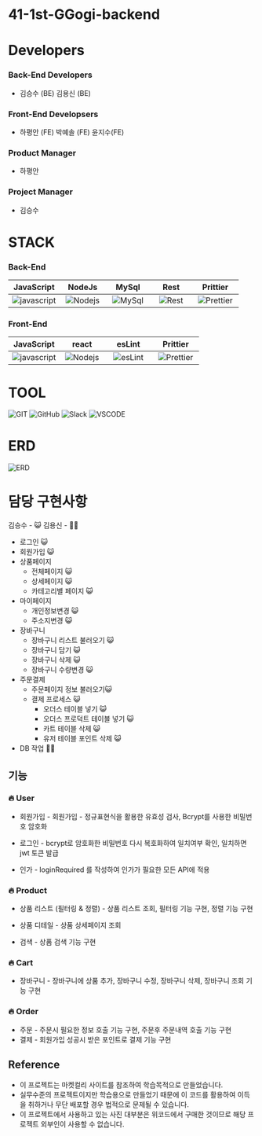 # 41-1st-GGogi-backend

# Developers
### Back-End Developers

 - 김승수 (BE) 김용신 (BE)


### Front-End Developsers
 - 하평안 (FE) 박예솔 (FE)	 윤지수(FE)
 
### Product Manager
 - 하평안 
 
### Project Manager
 - 김승수
		
    
# STACK
### Back-End 
| JavaScript |&nbsp;&nbsp;NodeJs&nbsp;&nbsp;|&nbsp;&nbsp;&nbsp;MySql&nbsp;&nbsp;&nbsp;|&nbsp;&nbsp;&nbsp;&nbsp;Rest&nbsp;&nbsp;&nbsp;&nbsp;|&nbsp;&nbsp;&nbsp;Prittier&nbsp;&nbsp;&nbsp;|
|:----------:|:----------:|:----------:|:----------:|:----------:|
|![javascript](https://camo.githubusercontent.com/d2e764d63294c27eff3598ae3a0df5884b4efcabbdbbd200e51472cddf4a3f03/68747470733a2f2f74656368737461636b2d67656e657261746f722e76657263656c2e6170702f6a732d69636f6e2e737667) |![Nodejs](https://camo.githubusercontent.com/418cbff54fe0ff385225ac464200a519c169c0fd3fb80402a8a9f977efd63c7a/68747470733a2f2f74656368737461636b2d67656e657261746f722e76657263656c2e6170702f6e67696e782d69636f6e2e737667)|![MySql](https://camo.githubusercontent.com/b3578157355b1ac74d38d0f89d1022095ba7f7a988db091cef0fa4a62685e87e/68747470733a2f2f74656368737461636b2d67656e657261746f722e76657263656c2e6170702f6d7973716c2d69636f6e2e737667)|![Rest](https://camo.githubusercontent.com/06ebb2c20cfd35f27db6d25b0a03f5a0d078f63e20c098c6ce461b7bffd18d60/68747470733a2f2f74656368737461636b2d67656e657261746f722e76657263656c2e6170702f726573746170692d69636f6e2e737667)|![Prettier](https://camo.githubusercontent.com/82935f72bd8f7a84991ceeb91cba325f0ae3b00f7fb2af42da60a81d3ff631b4/68747470733a2f2f74656368737461636b2d67656e657261746f722e76657263656c2e6170702f70726574746965722d69636f6e2e737667)|


### Front-End 
| JavaScript |&nbsp;&nbsp;&nbsp;&nbsp;react&nbsp;&nbsp;&nbsp;&nbsp;|&nbsp;&nbsp;&nbsp;&nbsp;esLint&nbsp;&nbsp;&nbsp;&nbsp;|&nbsp;&nbsp;&nbsp;Prittier&nbsp;&nbsp;&nbsp;|
|:----------:|:----------:|:----------:|:----------:|
|![javascript](https://camo.githubusercontent.com/d2e764d63294c27eff3598ae3a0df5884b4efcabbdbbd200e51472cddf4a3f03/68747470733a2f2f74656368737461636b2d67656e657261746f722e76657263656c2e6170702f6a732d69636f6e2e737667) |![Nodejs](https://camo.githubusercontent.com/cbb0ed4ed73eb0bdf880019fe4fd13e0e0b0812435f11ac0d920c8f523a8d8d0/68747470733a2f2f74656368737461636b2d67656e657261746f722e76657263656c2e6170702f72656163742d69636f6e2e737667)|![esLint](https://camo.githubusercontent.com/e7eb6839f0d42fffcd7435133609f4fe6a2cad787439321d809c273d66ac4c77/68747470733a2f2f74656368737461636b2d67656e657261746f722e76657263656c2e6170702f65736c696e742d69636f6e2e737667)|![Prettier](https://camo.githubusercontent.com/82935f72bd8f7a84991ceeb91cba325f0ae3b00f7fb2af42da60a81d3ff631b4/68747470733a2f2f74656368737461636b2d67656e657261746f722e76657263656c2e6170702f70726574746965722d69636f6e2e737667)|

# TOOL
![GIT](https://camo.githubusercontent.com/493683d1e69c600dc04bb375ab588466c554471ea28f7326b390b5103c401058/68747470733a2f2f696d672e736869656c64732e696f2f62616467652f4769742d4630353033323f7374796c653d666c6174266c6f676f3d476974266c6f676f436f6c6f723d7768697465)&nbsp;![GitHub](https://camo.githubusercontent.com/779ecf5e6059fd906fca2099015186945f91679f22da6bf05f37f52e69e86e8a/68747470733a2f2f696d672e736869656c64732e696f2f62616467652f4769744875622d3138313731373f7374796c653d666c6174266c6f676f3d476974487562266c6f676f436f6c6f723d7768697465)&nbsp;![Slack](https://camo.githubusercontent.com/78f1634c5ea1be58f1f7a433c687cda4fdb475542c6958e4984782d50a30b9a1/68747470733a2f2f696d672e736869656c64732e696f2f62616467652f536c61636b2d3441313534423f7374796c653d666c6174266c6f676f3d536c61636b266c6f676f436f6c6f723d7768697465)&nbsp;![VSCODE](https://camo.githubusercontent.com/e41fd8604cbb491e8716306e2436b9b1c1efe739cc147779b73cb974c2aaf8f7/68747470733a2f2f696d672e736869656c64732e696f2f62616467652f5653436f64652d3030374143433f7374796c653d666c6174266c6f676f3d56697375616c2053747564696f20436f6465266c6f676f436f6c6f723d7768697465)
# ERD

![ERD](https://user-images.githubusercontent.com/118211014/212291104-a150580b-aa35-4313-a7ca-cd69a5e44a55.png)

# 담당 구현사항

 김승수 - 😺 김용신 - 🐻‍❄️

- 로그인 😺
- 회원가입 😺
- 상품페이지 
  - 전체페이지 😺
  - 상세페이지 😺
  - 카테고리별 페이지 😺
- 마이페이지 
  - 개인정보변경 😺
  - 주소지변경 😺
- 장바구니 
  - 장바구니 리스트 불러오기 😺
  - 장바구니 담기 😺
  - 장바구니 삭제 😺
  - 장바구니 수량변경 😺
- 주문결제 
  - 주문페이지 정보 불러오기😺
  - 결제 프로세스 😺
    - 오더스 테이블 넣기 😺
    - 오더스 프로덕트 테이블 넣기 😺
    - 카트 테이블 삭제 😺
    - 유저 테이블 포인트 삭제 😺
- DB 작업 🐻‍❄️

## 기능
### 🔥 User

- 회원가입 - 회원가입 - 정규표현식을 활용한 유효성 검사, Bcrypt를 사용한 비밀번호 암호화

- 로그인 - bcrypt로 암호화한 비밀번호 다시 복호화하여 일치여부 확인, 일치하면 jwt 토큰 발급

- 인가 - loginRequired 를 작성하여 인가가 필요한 모든 API에 적용

### 🔥 Product

- 상품 리스트 (필터링 & 정렬) - 상품 리스트 조회, 필터링 기능 구현, 정렬 기능 구현

- 상품 디테일 - 상품 상세페이지 조회

- 검색 - 상품 검색 기능 구현

### 🔥 Cart

- 장바구니 - 장바구니에 상품 추가, 장바구니 수정, 장바구니 삭제, 장바구니 조회 기능 구현

### 🔥 Order

- 주문 - 주문시 필요한 정보 호출 기능 구현, 주문후 주문내역 호출 기능 구현
- 결제 - 회원가입 성공시 받은 포인트로 결제 기능 구현




## Reference

 - 이 프로젝트는 마켓컬리 사이트를 참조하여 학습목적으로 만들었습니다.
 - 실무수준의 프로젝트이지만 학습용으로 만들었기 때문에 이 코드를 활용하여 이득을 취하거나 무단 배포할 경우 법적으로 문제될 수 있습니다.
 - 이 프로젝트에서 사용하고 있는 사진 대부분은 위코드에서 구매한 것이므로 해당 프로젝트 외부인이 사용할 수 없습니다.
